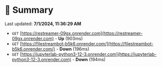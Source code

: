 # 📖 Summary
Last updated: **7/1/2024, 11:36:29 AM**

- `GET` [https://restreamer-09gx.onrender.com](https://restreamer-09gx.onrender.com) - **Up** (903ms)
- `GET` [https://filestreambot-b5k6.onrender.com/](https://filestreambot-b5k6.onrender.com/) - **Down** (196ms)
- `GET` [https://jupyterlab-python3-12-3.onrender.com](https://jupyterlab-python3-12-3.onrender.com) - **Down** (194ms)

